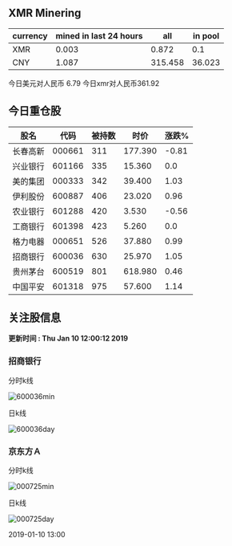 ## XMR Minering

|currency|mined in last 24 hours|all|in pool|
|---|---|---|---|
|XMR|0.003|0.872|0.1|
|CNY|1.087|315.458|36.023|

今日美元对人民币 6.79	今日xmr对人民币361.92


## 今日重仓股 

|股名|代码|被持数|时价|涨跌%|
|---|---|---|---|---|
|长春高新|000661|311|177.390|-0.81|
|兴业银行|601166|335|15.360|0.0|
|美的集团|000333|342|39.400|1.03|
|伊利股份|600887|406|23.020|0.96|
|农业银行|601288|420|3.530|-0.56|
|工商银行|601398|423|5.260|0.0|
|格力电器|000651|526|37.880|0.99|
|招商银行|600036|630|25.970|1.05|
|贵州茅台|600519|801|618.980|0.46|
|中国平安|601318|975|57.600|1.14|

## 关注股信息
**更新时间 : Thu Jan 10 12:00:12 2019**
### 招商银行 
分时k线

![600036min](http://image.sinajs.cn/newchart/min/n/sh600036.gif)

日k线

![600036day](http://image.sinajs.cn/newchart/daily/n/sh600036.gif)

### 京东方Ａ 
分时k线

![000725min](http://image.sinajs.cn/newchart/min/n/sz000725.gif)

日k线

![000725day](http://image.sinajs.cn/newchart/daily/n/sz000725.gif)

2019-01-10 13:00